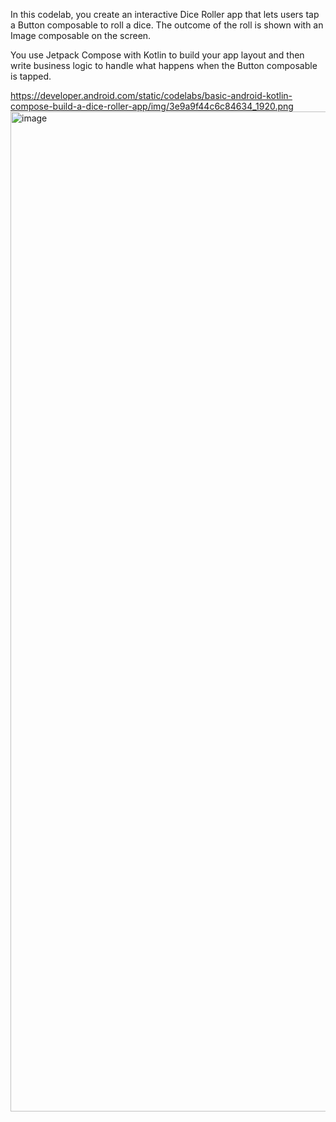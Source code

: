 In this codelab, you create an interactive Dice Roller app that lets users tap a Button composable to roll a dice. The outcome of the roll is shown with an Image composable on the screen.

You use Jetpack Compose with Kotlin to build your app layout and then write business logic to handle what happens when the Button composable is tapped.

https://developer.android.com/static/codelabs/basic-android-kotlin-compose-build-a-dice-roller-app/img/3e9a9f44c6c84634_1920.png<img width="758" height="1600" alt="image" src="https://github.com/user-attachments/assets/b1be10c4-1bc9-4c21-be40-8a9382e453d6" />


